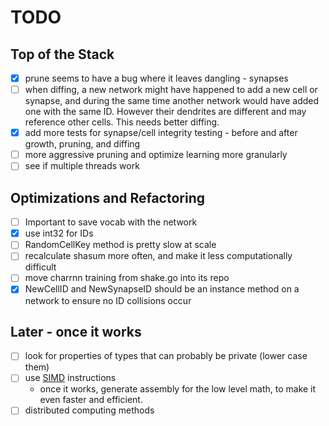 # TODO

## Top of the Stack

- [x] prune seems to have a bug where it leaves dangling - synapses
- [ ] when diffing, a new network might have happened to add a new cell or synapse, and during the
same time another network would have added one with the same ID. However their dendrites are
different and may reference other cells. This needs better diffing.
- [x] add more tests for synapse/cell integrity testing - before and after growth, pruning, and diffing
- [ ] more aggressive pruning and optimize learning more granularly
- [ ] see if multiple threads work

## Optimizations and Refactoring

- [ ] Important to save vocab with the network
- [x] use int32 for IDs
- [ ] RandomCellKey method is pretty slow at scale
- [ ] recalculate shasum more often, and make it less computationally difficult
- [ ] move charrnn training from shake.go into its repo
- [x] NewCellID and NewSynapseID should be an instance method on a network to ensure no ID collisions occur

## Later - once it works
- [ ] look for properties of types that can probably be private (lower case them)
- [ ] use [SIMD](https://github.com/bjwbell/gensimd) instructions
    - once it works, generate assembly for the low level math, to make it even faster and efficient.
- [ ] distributed computing methods
